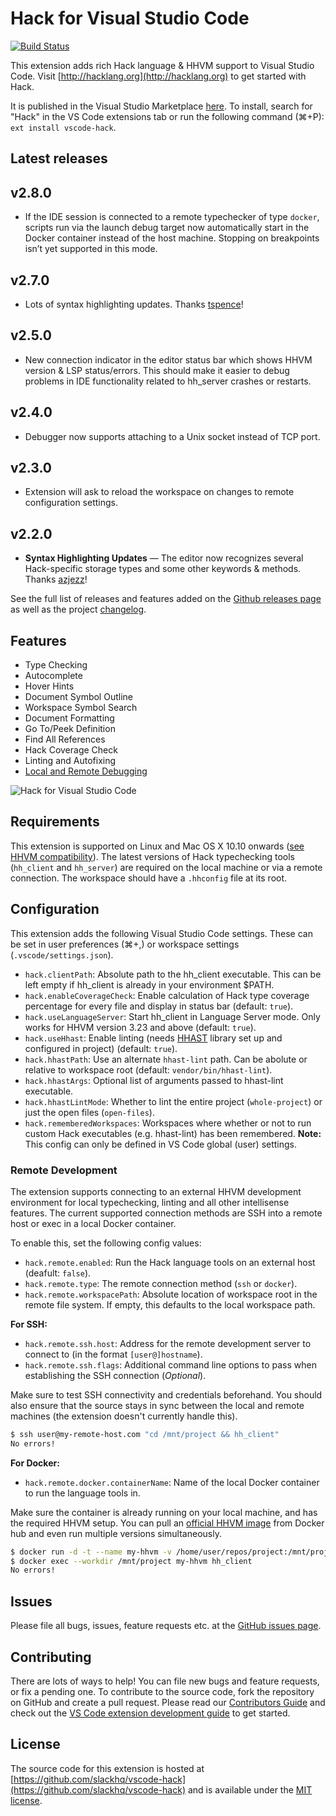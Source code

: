 # Hack for Visual Studio Code

[![Build Status](https://travis-ci.org/slackhq/vscode-hack.svg?branch=master)](https://travis-ci.org/slackhq/vscode-hack)

This extension adds rich Hack language & HHVM support to Visual Studio Code. Visit [http://hacklang.org](http://hacklang.org) to get started with Hack.

It is published in the Visual Studio Marketplace [here](https://marketplace.visualstudio.com/items?itemName=pranayagarwal.vscode-hack). To install, search for "Hack" in the VS Code extensions tab or run the following command (⌘+P): ```ext install vscode-hack```.

## Latest releases

## v2.8.0
- If the IDE session is connected to a remote typechecker of type `docker`, scripts run via the launch debug target now automatically start in the Docker container instead of the host machine. Stopping on breakpoints isn’t yet supported in this mode.

## v2.7.0
- Lots of syntax highlighting updates. Thanks [tspence](https://github.com/tspence)!

## v2.5.0
- New connection indicator in the editor status bar which shows HHVM version & LSP status/errors. This should make it easier to debug problems in IDE functionality related to hh_server crashes or restarts.

## v2.4.0
- Debugger now supports attaching to a Unix socket instead of TCP port.

## v2.3.0
- Extension will ask to reload the workspace on changes to remote configuration settings.

## v2.2.0
- **Syntax Highlighting Updates** — The editor now recognizes several Hack-specific storage types and some other keywords & methods. Thanks [azjezz](https://github.com/azjezz)!

See the full list of releases and features added on the [Github releases page](https://github.com/slackhq/vscode-hack/releases) as well as the project [changelog](https://github.com/slackhq/vscode-hack/blob/master/CHANGELOG.md).

## Features

* Type Checking
* Autocomplete
* Hover Hints
* Document Symbol Outline
* Workspace Symbol Search
* Document Formatting
* Go To/Peek Definition
* Find All References
* Hack Coverage Check
* Linting and Autofixing
* [Local and Remote Debugging](https://github.com/slackhq/vscode-hack/blob/master/docs/debugging.md)

![Hack for Visual Studio Code](https://cloud.githubusercontent.com/assets/341507/19377806/d7838da0-919d-11e6-9873-f5a6aa48aea4.gif)

## Requirements

This extension is supported on Linux and Mac OS X 10.10 onwards ([see HHVM compatibility](https://docs.hhvm.com/hhvm/installation/introduction)). The latest versions of Hack typechecking tools (`hh_client` and `hh_server`) are required on the local machine or via a remote connection. The workspace should have a `.hhconfig` file at its root.    

## Configuration

This extension adds the following Visual Studio Code settings. These can be set in user preferences (⌘+,) or workspace settings (`.vscode/settings.json`).

* `hack.clientPath`: Absolute path to the hh_client executable. This can be left empty if hh_client is already in your environment $PATH.
* `hack.enableCoverageCheck`: Enable calculation of Hack type coverage percentage for every file and display in status bar (default: `true`).
* `hack.useLanguageServer`: Start hh_client in Language Server mode. Only works for HHVM version 3.23 and above (default: `true`).
* `hack.useHhast`: Enable linting (needs [HHAST](https://github.com/hhvm/hhast) library set up and configured in project) (default: `true`).
* `hack.hhastPath`: Use an alternate `hhast-lint` path. Can be abolute or relative to workspace root (default: `vendor/bin/hhast-lint`).
* `hack.hhastArgs`: Optional list of arguments passed to hhast-lint executable.
* `hack.hhastLintMode`: Whether to lint the entire project (`whole-project`) or just the open files (`open-files`).
* `hack.rememberedWorkspaces`: Workspaces where whether or not to run custom Hack executables (e.g. hhast-lint) has been remembered. **Note:** This config can only be defined in VS Code global (user) settings.

### Remote Development

The extension supports connecting to an external HHVM development environment for local typechecking, linting and all other intellisense features. The current supported connection methods are SSH into a remote host or exec in a local Docker container.

To enable this, set the following config values:

* `hack.remote.enabled`: Run the Hack language tools on an external host (deafult: `false`).
* `hack.remote.type`: The remote connection method (`ssh` or `docker`).
* `hack.remote.workspacePath`: Absolute location of workspace root in the remote file system. If empty, this defaults to the local workspace path.

**For SSH:**
* `hack.remote.ssh.host`: Address for the remote development server to connect to (in the format `[user@]hostname`).
* `hack.remote.ssh.flags`: Additional command line options to pass when establishing the SSH connection (*Optional*).

Make sure to test SSH connectivity and credentials beforehand. You should also ensure that the source stays in sync between the local and remote machines (the extension doesn't currently handle this).

```bash
$ ssh user@my-remote-host.com "cd /mnt/project && hh_client"
No errors!
```

**For Docker:**
* `hack.remote.docker.containerName`: Name of the local Docker container to run the language tools in.

Make sure the container is already running on your local machine, and has the required HHVM setup. You can pull an [official HHVM image](https://hub.docker.com/r/hhvm/hhvm/) from Docker hub and even run multiple versions simultaneously.
```bash
$ docker run -d -t --name my-hhvm -v /home/user/repos/project:/mnt/project hhvm/hhvm:latest
$ docker exec --workdir /mnt/project my-hhvm hh_client
No errors!
```

## Issues

Please file all bugs, issues, feature requests etc. at the [GitHub issues page](https://github.com/slackhq/vscode-hack/issues).

## Contributing

There are lots of ways to help! You can file new bugs and feature requests, or fix a pending one. To contribute to the source code, fork the repository on GitHub and create a pull request. Please read our [Contributors Guide](CONTRIBUTING.md) and check out the [VS Code extension development guide](https://code.visualstudio.com/docs/extensions/overview) to get started.

## License

The source code for this extension is hosted at [https://github.com/slackhq/vscode-hack](https://github.com/slackhq/vscode-hack) and is available under the [MIT license](LICENSE.md).
